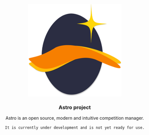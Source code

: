 <br>
<div align="center">
  <a href="https://github.com/othneildrew/Best-README-Template">
    <img src="./img/Logo.svg" alt="Logo" width="300" height="300">
  </a>

  <h3 align="center">Astro project</h3>

  <p align="center">
    Astro is an open source, modern and intuitive competition manager.

    It is currently under development and is not yet ready for use.
  </p>
</div>